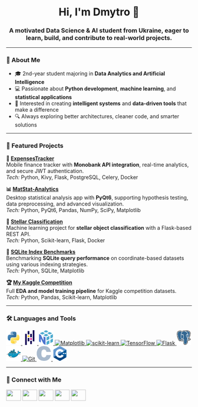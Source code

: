 <h1 align="center">Hi, I'm Dmytro 👋</h1>
<h3 align="center">A motivated Data Science & AI student from Ukraine, eager to learn, build, and contribute to real-world projects.</h3>

---

### 🧠 About Me  
- 🎓 2nd-year student majoring in **Data Analytics and Artificial Intelligence**  
- 💻 Passionate about **Python development**, **machine learning**, and **statistical applications**  
- 🚀 Interested in creating **intelligent systems** and **data-driven tools** that make a difference  
- 🔍 Always exploring better architectures, cleaner code, and smarter solutions  

---

### 🧩 Featured Projects  

**💸 [ExpensesTracker](https://github.com/deyme17/ExpensesTracker)**  
Mobile finance tracker with **Monobank API integration**, real-time analytics, and secure JWT authentication.  
*Tech:* Python, Kivy, Flask, PostgreSQL, Celery, Docker  

**📊 [MatStat-Analytics](https://github.com/deyme17/MatStat-Analytics)**  
Desktop statistical analysis app with **PyQt6**, supporting hypothesis testing, data preprocessing, and advanced visualization.  
*Tech:* Python, PyQt6, Pandas, NumPy, SciPy, Matplotlib  

**🌌 [Stellar Classification](https://github.com/deyme17/Stellar_Classification)**  
Machine learning project for **stellar object classification** with a Flask-based REST API.  
*Tech:* Python, Scikit-learn, Flask, Docker  

**🧮 [SQLite Index Benchmarks](https://github.com/deyme17/SQLite-Index-Benchmarks)**  
Benchmarking **SQLite query performance** on coordinate-based datasets using various indexing strategies.  
*Tech:* Python, SQLite, Matplotlib  

**🏆 [My Kaggle Competition](https://github.com/deyme17/MyKaggleCompetition)**  
Full **EDA and model training pipeline** for Kaggle competition datasets.  
*Tech:* Python, Pandas, Scikit-learn, Matplotlib  

---

### 🛠️ Languages and Tools  
<p align="left">
  <a href="https://www.python.org" target="_blank" rel="noreferrer">
    <img src="https://raw.githubusercontent.com/devicons/devicon/master/icons/python/python-original.svg" width="40" height="40" alt="Python"/>
  </a>
  <a href="https://pandas.pydata.org/" target="_blank" rel="noreferrer">
    <img src="https://raw.githubusercontent.com/devicons/devicon/master/icons/pandas/pandas-original.svg" width="40" height="40" alt="Pandas"/>
  </a>
  <a href="https://numpy.org/" target="_blank" rel="noreferrer">
    <img src="https://raw.githubusercontent.com/devicons/devicon/master/icons/numpy/numpy-original.svg" width="40" height="40" alt="NumPy"/>
  </a>
  <a href="https://matplotlib.org/" target="_blank" rel="noreferrer">
    <img src="https://raw.githubusercontent.com/simple-icons/simple-icons/develop/icons/matplotlib.svg" width="40" height="40" alt="Matplotlib"/>
  </a>
  <a href="https://scikit-learn.org/" target="_blank" rel="noreferrer">
    <img src="https://upload.wikimedia.org/wikipedia/commons/0/05/Scikit_learn_logo_small.svg" width="40" height="40" alt="scikit-learn"/>
  </a>
  <a href="https://www.tensorflow.org/" target="_blank" rel="noreferrer">
    <img src="https://www.vectorlogo.zone/logos/tensorflow/tensorflow-icon.svg" width="40" height="40" alt="TensorFlow"/>
  </a>
  <a href="https://flask.palletsprojects.com/" target="_blank" rel="noreferrer">
    <img src="https://www.vectorlogo.zone/logos/pocoo_flask/pocoo_flask-icon.svg" width="40" height="40" alt="Flask"/>
  </a>
  <a href="https://www.postgresql.org/" target="_blank" rel="noreferrer">
    <img src="https://raw.githubusercontent.com/devicons/devicon/master/icons/postgresql/postgresql-original.svg" width="40" height="40" alt="PostgreSQL"/>
  </a>
  <a href="https://www.docker.com/" target="_blank" rel="noreferrer">
    <img src="https://raw.githubusercontent.com/devicons/devicon/master/icons/docker/docker-original.svg" width="40" height="40" alt="Docker"/>
  </a>
  <a href="https://git-scm.com/" target="_blank" rel="noreferrer">
    <img src="https://www.vectorlogo.zone/logos/git-scm/git-scm-icon.svg" width="40" height="40" alt="Git"/>
  </a>
  <a href="https://www.cprogramming.com/" target="_blank" rel="noreferrer">
    <img src="https://raw.githubusercontent.com/devicons/devicon/master/icons/c/c-original.svg" width="40" height="40" alt="C"/>
  </a>
  <a href="https://www.w3schools.com/cpp/" target="_blank" rel="noreferrer">
    <img src="https://raw.githubusercontent.com/devicons/devicon/master/icons/cplusplus/cplusplus-original.svg" width="40" height="40" alt="C++"/>
  </a>
</p>

---

### 🤝 Connect with Me
<p align="left">
  <a href="https://linkedin.com/in/dmytro-shcherbynskyi" target="blank"><img src="https://raw.githubusercontent.com/rahuldkjain/github-profile-readme-generator/master/src/images/icons/Social/linked-in-alt.svg" height="30" width="40" /></a>
  <a href="https://kaggle.com/dmytroshcherbynskyi" target="blank"><img src="https://raw.githubusercontent.com/rahuldkjain/github-profile-readme-generator/master/src/images/icons/Social/kaggle.svg" height="30" width="40" /></a>
  <a href="https://medium.com/@deyme17" target="blank"><img src="https://raw.githubusercontent.com/rahuldkjain/github-profile-readme-generator/master/src/images/icons/Social/medium.svg" height="30" width="40" /></a>
  <a href="https://www.hackerrank.com/deyme17" target="blank"><img src="https://raw.githubusercontent.com/rahuldkjain/github-profile-readme-generator/master/src/images/icons/Social/hackerrank.svg" height="30" width="40" /></a>
  <a href="https://www.leetcode.com/deyme17" target="blank"><img src="https://raw.githubusercontent.com/rahuldkjain/github-profile-readme-generator/master/src/images/icons/Social/leet-code.svg" height="30" width="40" /></a>
</p>
